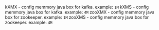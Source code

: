 kXMX - config memmory java box for kafka. example: `1M`
kXMS - config memmory java box for kafka. example: `4M`
zooXMX - config memmory java box for zookeeper. example: `1M`
zooXMS - config memmory java box for zookeeper. example: `4M`